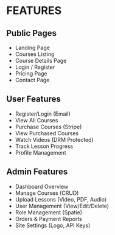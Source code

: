 # FEATURES

## Public Pages
- Landing Page
- Courses Listing
- Course Details Page
- Login / Register
- Pricing Page
- Contact Page

## User Features
- Register/Login (Email)
- View All Courses
- Purchase Courses (Stripe)
- View Purchased Courses
- Watch Videos (DRM Protected)
- Track Lesson Progress
- Profile Management

## Admin Features
- Dashboard Overview
- Manage Courses (CRUD)
- Upload Lessons (Video, PDF, Audio)
- User Management (View/Edit/Delete)
- Role Management (Spatie)
- Orders & Payment Reports
- Site Settings (Logo, API Keys)
